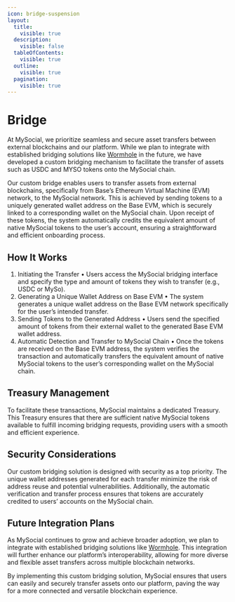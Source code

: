 ```yaml
---
icon: bridge-suspension
layout:
  title:
    visible: true
  description:
    visible: false
  tableOfContents:
    visible: true
  outline:
    visible: true
  pagination:
    visible: true
---
```


# Bridge

At MySocial, we prioritize seamless and secure asset transfers between external blockchains and our platform. While we plan to integrate with established bridging solutions like [Wormhole](https://wormhole.com/) in the future, we have developed a custom bridging mechanism to facilitate the transfer of assets such as USDC and MYSO tokens onto the MySocial chain.

Our custom bridge enables users to transfer assets from external blockchains, specifically from Base’s Ethereum Virtual Machine (EVM) network, to the MySocial network. This is achieved by sending tokens to a uniquely generated wallet address on the Base EVM, which is securely linked to a corresponding wallet on the MySocial chain. Upon receipt of these tokens, the system automatically credits the equivalent amount of native MySocial tokens to the user’s account, ensuring a straightforward and efficient onboarding process.

## How It Works

1.	Initiating the Transfer
•	Users access the MySocial bridging interface and specify the type and amount of tokens they wish to transfer (e.g., USDC or MySo).
2.	Generating a Unique Wallet Address on Base EVM
•	The system generates a unique wallet address on the Base EVM network specifically for the user’s intended transfer.
3.	Sending Tokens to the Generated Address
•	Users send the specified amount of tokens from their external wallet to the generated Base EVM wallet address.
4.	Automatic Detection and Transfer to MySocial Chain
•	Once the tokens are received on the Base EVM address, the system verifies the transaction and automatically transfers the equivalent amount of native MySocial tokens to the user’s corresponding wallet on the MySocial chain.

## Treasury Management

To facilitate these transactions, MySocial maintains a dedicated Treasury. This Treasury ensures that there are sufficient native MySocial tokens available to fulfill incoming bridging requests, providing users with a smooth and efficient experience.

## Security Considerations

Our custom bridging solution is designed with security as a top priority. The unique wallet addresses generated for each transfer minimize the risk of address reuse and potential vulnerabilities. Additionally, the automatic verification and transfer process ensures that tokens are accurately credited to users’ accounts on the MySocial chain.

## Future Integration Plans

As MySocial continues to grow and achieve broader adoption, we plan to integrate with established bridging solutions like [Wormhole](https://wormhole.com/). This integration will further enhance our platform’s interoperability, allowing for more diverse and flexible asset transfers across multiple blockchain networks.

By implementing this custom bridging solution, MySocial ensures that users can easily and securely transfer assets onto our platform, paving the way for a more connected and versatile blockchain experience.